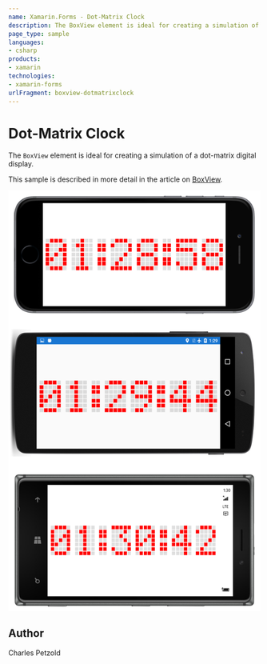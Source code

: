 ```yaml
---
name: Xamarin.Forms - Dot-Matrix Clock
description: The BoxView element is ideal for creating a simulation of a dot-matrix digital display. This sample is described in more detail in the article on...
page_type: sample
languages:
- csharp
products:
- xamarin
technologies:
- xamarin-forms
urlFragment: boxview-dotmatrixclock
---
```

# Dot-Matrix Clock

The `BoxView` element is ideal for creating a simulation of a dot-matrix digital display.

This sample is described in more detail in the article on [BoxView](/guides/xamarin-forms/user-interface/boxview/).

![Dot-Matrix Clock application screenshot](Screenshots/01Triple.png "Dot-Matrix Clock application screenshot")

## Author

Charles Petzold
